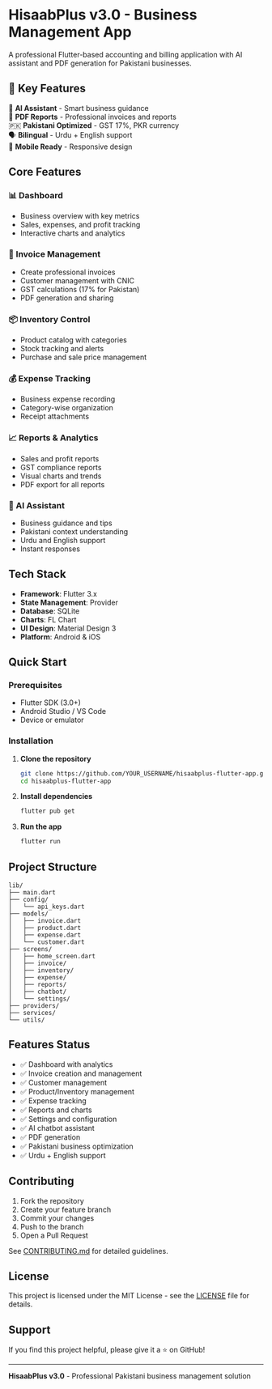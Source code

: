 # HisaabPlus v3.0 - Business Management App

A professional Flutter-based accounting and billing application with AI assistant and PDF generation for Pakistani businesses.

## 🌟 Key Features

🧠 **AI Assistant** - Smart business guidance  
📄 **PDF Reports** - Professional invoices and reports  
🇵🇰 **Pakistani Optimized** - GST 17%, PKR currency  
🗣️ **Bilingual** - Urdu + English support  
📱 **Mobile Ready** - Responsive design  

## Core Features

### 📊 Dashboard
- Business overview with key metrics
- Sales, expenses, and profit tracking
- Interactive charts and analytics

### 🧾 Invoice Management
- Create professional invoices
- Customer management with CNIC
- GST calculations (17% for Pakistan)
- PDF generation and sharing

### 📦 Inventory Control
- Product catalog with categories
- Stock tracking and alerts
- Purchase and sale price management

### 💰 Expense Tracking
- Business expense recording
- Category-wise organization
- Receipt attachments

### 📈 Reports & Analytics
- Sales and profit reports
- GST compliance reports
- Visual charts and trends
- PDF export for all reports

### 🤖 AI Assistant
- Business guidance and tips
- Pakistani context understanding
- Urdu and English support
- Instant responses

## Tech Stack

- **Framework**: Flutter 3.x
- **State Management**: Provider
- **Database**: SQLite
- **Charts**: FL Chart
- **UI Design**: Material Design 3
- **Platform**: Android & iOS

## Quick Start

### Prerequisites
- Flutter SDK (3.0+)
- Android Studio / VS Code
- Device or emulator

### Installation

1. **Clone the repository**
   ```bash
   git clone https://github.com/YOUR_USERNAME/hisaabplus-flutter-app.git
   cd hisaabplus-flutter-app
   ```

2. **Install dependencies**
   ```bash
   flutter pub get
   ```

3. **Run the app**
   ```bash
   flutter run
   ```

## Project Structure

```
lib/
├── main.dart
├── config/
│   └── api_keys.dart
├── models/
│   ├── invoice.dart
│   ├── product.dart
│   ├── expense.dart
│   └── customer.dart
├── screens/
│   ├── home_screen.dart
│   ├── invoice/
│   ├── inventory/
│   ├── expense/
│   ├── reports/
│   ├── chatbot/
│   └── settings/
├── providers/
├── services/
└── utils/
```

## Features Status

- ✅ Dashboard with analytics
- ✅ Invoice creation and management
- ✅ Customer management
- ✅ Product/Inventory management
- ✅ Expense tracking
- ✅ Reports and charts
- ✅ Settings and configuration
- ✅ AI chatbot assistant
- ✅ PDF generation
- ✅ Pakistani business optimization
- ✅ Urdu + English support

## Contributing

1. Fork the repository
2. Create your feature branch
3. Commit your changes
4. Push to the branch
5. Open a Pull Request

See [CONTRIBUTING.md](CONTRIBUTING.md) for detailed guidelines.

## License

This project is licensed under the MIT License - see the [LICENSE](LICENSE) file for details.

## Support

If you find this project helpful, please give it a ⭐ on GitHub!

---

**HisaabPlus v3.0** - Professional Pakistani business management solution